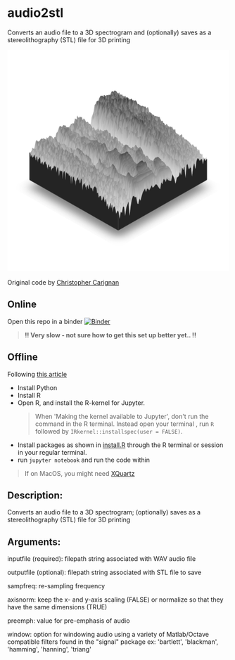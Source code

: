 # audio2stl
Converts an audio file to a 3D spectrogram and (optionally) saves as a stereolithography (STL) file for 3D printing

![example](https://github.com/ChristopherCarignan/audio2stl/blob/master/spec3d.png)

Original code by [Christopher Carignan](https://github.com/ChristopherCarignan)

## Online

Open this repo in a binder [![Binder](https://mybinder.org/badge_logo.svg)](https://mybinder.org/v2/gh/davidverweij/audio2stl/HEAD?filepath=index.ipynb)
> **!! Very slow - not sure how to get this set up better yet.. !!**

## Offline
Following [this article](https://developers.refinitiv.com/en/article-catalog/article/setup-jupyter-notebook-r)
- Install Python
- Install R
- Open R, and install the R-kernel for Jupyter.
  > When 'Making the kernel available to Jupyter', don't run the command in the R terminal. Instead open your terminal , run `R` followed by `IRkernel::installspec(user = FALSE)`.
- Install packages as shown in [install.R](/install.R) through the R terminal or session in your regular terminal.
- run `jupyter notebook` and run the code within

> If on MacOS, you might need [XQuartz](https://www.xquartz.org/releases/)

## Description:

Converts an audio file to a 3D spectrogram; (optionally) saves as a stereolithography (STL) file for 3D printing

## Arguments:

inputfile (required): filepath string associated with WAV audio file

outputfile (optional): filepath string associated with STL file to save

sampfreq: re-sampling frequency

axisnorm: keep the x- and y-axis scaling (FALSE) or normalize so that they have the same dimensions (TRUE)

preemph: value for pre-emphasis of audio

window: option for windowing audio using a variety of Matlab/Octave compatible filters found in the "signal" package
  ex: 'bartlett', 'blackman', 'hamming', 'hanning', 'triang'
